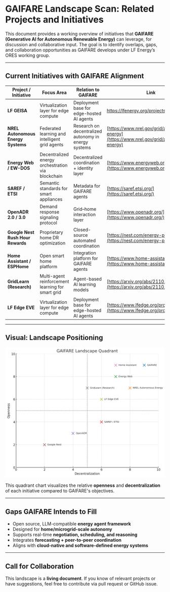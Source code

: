 # GAIFARE Landscape Scan: Related Projects and Initiatives

This document provides a working overview of initiatives that **GAIFARE (Generative AI for Autonomous Renewable Energy)** can leverage, for discussion and collaborative input. The goal is to identify overlaps, gaps, and collaboration opportunities as GAIFARE develops under LF Energy’s ORES working group.

---

## Current Initiatives with GAIFARE Alignment

| Project / Initiative | Focus Area | Relation to GAIFARE | Link |
|----------------------|------------|----------------------|------|
| **LF GEISA**  | Virtualization layer for edge compute | Deployment base for edge-hosted AI agents |https://lfenergy.org/projects/geisa/|
| **NREL Autonomous Energy Systems** | Federated learning and intelligent grid agents | Research on decentralized autonomy in energy systems | [https://www.nrel.gov/grid/autonomous-energy](https://www.nrel.gov/grid/autonomous-energy) |
| **Energy Web / EW-DOS** | Decentralized energy orchestration via blockchain | Decentralized coordination + identity layer | [https://www.energyweb.org/technology/](https://www.energyweb.org/technology/) |
| **SAREF / ETSI** | Semantic standards for smart appliances | Metadata for GAIFARE agents | [https://saref.etsi.org/](https://saref.etsi.org/) |
| **OpenADR 2.0 / 3.0** | Demand response signaling protocol | Grid–home interaction layer | [https://www.openadr.org/](https://www.openadr.org/) |
| **Google Nest Rush Hour Rewards** | Proprietary home DR optimization | Closed-source automated coordination | [https://nest.com/energy-partners/](https://nest.com/energy-partners/) |
| **Home Assistant / ESPHome** | Open smart home platform | Integration platform for GAIFARE agents | [https://www.home-assistant.io/](https://www.home-assistant.io/) |
| **GridLearn (Research)** | Multi-agent reinforcement learning for smart grid | Agent-based AI learning models | [https://arxiv.org/abs/2110.06396](https://arxiv.org/abs/2110.06396) |
| **LF Edge EVE** | Virtualization layer for edge compute | Deployment base for edge-hosted AI agents | [https://www.lfedge.org/projects/eve/](https://www.lfedge.org/projects/eve/) |

---

## Visual: Landscape Positioning

![GAIFARE Landscape Quadrant](GAIFARE_Landscape_Quadrant.png)

This quadrant chart visualizes the relative **openness** and **decentralization** of each initiative compared to GAIFARE's objectives.

---

## Gaps GAIFARE Intends to Fill

- Open source, LLM-compatible **energy agent framework**
- Designed for **home/microgrid-scale autonomy**
- Supports real-time **negotiation, scheduling, and reasoning**
- Integrates **forecasting + peer-to-peer coordination**
- Aligns with **cloud-native and software-defined energy systems**

---

## Call for Collaboration

This landscape is a **living document**. If you know of relevant projects or have suggestions, feel free to contribute via pull request or GitHub issue.

